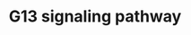 ---
annotations:
- id: PW:0000125
  parent: signaling pathway
  type: Pathway Ontology
  value: G protein mediated signaling pathway
- id: PW:0000230
  parent: signaling pathway
  type: Pathway Ontology
  value: G protein mediated signaling pathway via Galpha12/Galpha13 family
authors:
- A.Chow
- MaintBot
- M.Ramirez
- Thomas
- Christine Chichester
- Mkutmon
- Eweitz
- Khanspers
citedin:
- link: PMC7645421
  title: Unraveling the blood transcriptome after real-life exposure of Wistar-rats
    to PM2.5, PM1 and water-soluble metals in the ambient air (2020)
communities: []
description: 'The G13 subunit is an alpha unit of heterotrimeric G proteins that regulates
  cell processes through the use of guanine nucleotide exchange factors. G13 regulates
  actin cytoskeletal remodeling in cells and is essential for receptor tyrosine kinase-induced
  migration of fibroblast and endothelial cells.  Source: [Wikipedia](https://en.wikipedia.org/wiki/G12/G13_alpha_subunits)'
last-edited: 2025-02-27
ndex: null
organisms:
- Rattus norvegicus
redirect_from:
- /index.php/Pathway:WP520
- /instance/WP520
- /instance/WP520_r136973
revision: r136973
schema-jsonld:
- '@context': https://schema.org/
  '@id': https://wikipathways.github.io/pathways/WP520.html
  '@type': Dataset
  creator:
    '@type': Organization
    name: WikiPathways
  description: 'The G13 subunit is an alpha unit of heterotrimeric G proteins that
    regulates cell processes through the use of guanine nucleotide exchange factors.
    G13 regulates actin cytoskeletal remodeling in cells and is essential for receptor
    tyrosine kinase-induced migration of fibroblast and endothelial cells.  Source:
    [Wikipedia](https://en.wikipedia.org/wiki/G12/G13_alpha_subunits)'
  keywords:
  - AABR07013776.1
  - AABR07037536.1
  - Arhgdib
  - Arhgef1
  - Cdc42
  - Cfl2
  - Cit
  - Cyfip1
  - Diaph1
  - Gna13
  - Iqgap1
  - Iqgap2
  - LOC100910021
  - Limk1
  - Map3k4
  - Mapk10
  - Mk1
  - Mybph
  - Myl1
  - Pak3
  - Pik3cd
  - Pik3r2
  - Pip4k2a
  - Pkn1
  - Ppp1cb
  - Rac1
  - Rhoa
  - Rhpn2
  - Rock1
  - Rock2
  - Rps6kb1
  - Rtkn
  - Sh3rf1
  - Tnk2
  - Was
  - Wasl
  license: CC0
  name: G13 signaling pathway
seo: CreativeWork
title: G13 signaling pathway
wpid: WP520
---